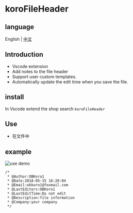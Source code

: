 # koroFileHeader

## language

English | [中文](https://github.com/OBKoro1/koro1FileHeader)



## Introduction

* Vscode extension
* Add notes to the file header
* Support user custom templates.
* Automatically update the edit time when you save the file.

## install

In Vscode extend the shop search `koroFileHeader`

## Use

* 在文件中

## example

![use demo](http://ww1.sinaimg.cn/large/005Y4rCogy1frc5aqol45g30dk08gdhd.gif)

    /*
     * @Author:OBKoro1
     * @Date:2018-05-15 16:20:04
     * @Email:obkoro1@foxmail.com
     * @LastEditors:OBKoro1
     * @LastEditTime:Do not edit
     * @Description:file information
     * @Company:your company
     */



